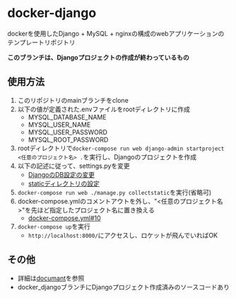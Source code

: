 # docker-django
dockerを使用したDjango + MySQL + nginxの構成のwebアプリケーションのテンプレートリポジトリ

**このブランチは、Djangoプロジェクトの作成が終わっているもの**

## 使用方法
1. このリポジトリのmainブランチをclone
2. 以下の値が定義された.envファイルをrootディレクトリに作成
    - MYSQL_DATABASE_NAME
    - MYSQL_USER_NAME
    - MYSQL_USER_PASSWORD
    - MYSQL_ROOT_PASSWORD
3. rootディレクトリで`docker-compose run web django-admin startproject <任意のプロジェクト名> .`を実行し、Djangoのプロジェクトを作成
4. 以下の記述に従って、settings.pyを変更
    - [DjangoのDB設定の変更](https://github.com/ryutaro-kodama/docker-django/blob/main/document/document.md#django%E3%81%AEdb%E8%A8%AD%E5%AE%9A%E3%81%AE%E5%A4%89%E6%9B%B4)
    - [staticディレクトリの設定](https://github.com/ryutaro-kodama/docker-django/blob/main/document/document.md#static%E3%83%87%E3%82%A3%E3%83%AC%E3%82%AF%E3%83%88%E3%83%AA%E3%81%AE%E8%A8%AD%E5%AE%9A)
5. `docker-compose run web ./manage.py collectstatic`を実行(省略可)
6. docker-compose.ymlのコメントアウトを外し、"<任意のプロジェクト名>"を先ほど指定したプロジェクト名に置き換える
    - [docker-compose.yml#10](https://github.com/ryutaro-kodama/docker-django/blob/main/docker-compose.yml#L10)
7. `docker-compose up`を実行
    - `http://localhost:8000/`にアクセスし、ロケットが飛んでいればOK

## その他
- 詳細は[documant](https://github.com/ryutaro-kodama/docker-django/blob/main/document/document.md)を参照
- docker_djangoブランチにDjangoプロジェクト作成済みのソースコードあり
